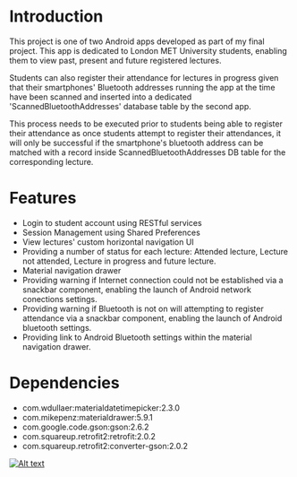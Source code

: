 # Introduction
This project is one of two Android apps developed as part of my final project. This app is dedicated to London MET University students, enabling them to view past, present and future registered lectures. 

Students can also register their attendance for lectures in progress given that their smartphones' Bluetooth addresses running the app at the time have been scanned and inserted into a dedicated 'ScannedBluetoothAddresses' database table  by the second app. 

This process needs to be executed prior to students being able to register their attendance as once students attempt to register their attendances, it will only be successful if the smartphone's bluetooth address can be matched with a record inside ScannedBluetoothAddresses DB table for the corresponding lecture. 

# Features
* Login to student account using RESTful services
* Session Management using Shared Preferences
* View lectures' custom horizontal navigation UI
* Providing a number of status for each lecture: Attended lecture, Lecture not attended, Lecture in progress and future lecture.
* Material navigation drawer
* Providing warning if Internet connection could not be established via a snackbar component, enabling the launch of Android network conections settings.
* Providing warning if Bluetooth is not on will attempting to register attendance via a snackbar component, enabling the launch of Android bluetooth settings.
* Providing link to Android Bluetooth settings within the material navigation drawer.



# Dependencies
* com.wdullaer:materialdatetimepicker:2.3.0
* com.mikepenz:materialdrawer:5.9.1
* com.google.code.gson:gson:2.6.2
* com.squareup.retrofit2:retrofit:2.0.2
* com.squareup.retrofit2:converter-gson:2.0.2

[![Alt text](https://www.youtube.com/watch?v=2skFCzy_1wc)](https://www.youtube.com/watch?v=2skFCzy_1wc)
